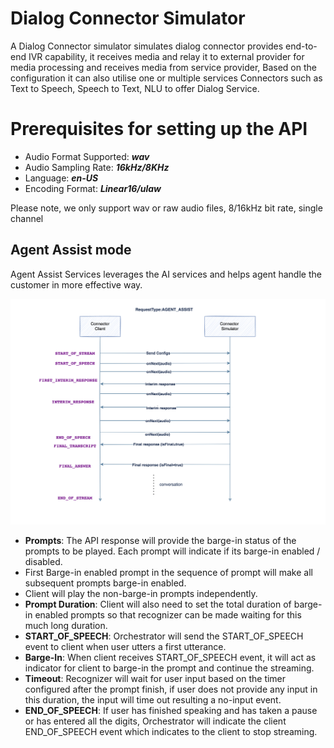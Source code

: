 # Dialog Connector Simulator
A Dialog Connector simulator simulates dialog connector provides end-to-end IVR capability, it receives media and relay it to external provider for media processing and receives media from service provider, Based on the configuration it can also utilise one or multiple services Connectors such as Text to Speech, Speech to Text, NLU to offer Dialog Service.

# Prerequisites for setting up the API

- Audio Format Supported: _**wav**_
- Audio Sampling Rate: _**16kHz/8KHz**_
- Language: _**en-US**_
- Encoding Format: _**Linear16/ulaw**_

Please note, we only support wav or raw audio files, 8/16kHz bit rate, single channel


## Agent Assist mode
Agent Assist Services leverages the AI services and helps agent handle the customer in more effective way.

![AA-flow](./src/main/resources/images/AA-flow.png)

* **Prompts**: The API response will provide the barge-in status of the prompts to be played. Each prompt will indicate if its barge-in enabled / disabled.
* First Barge-in enabled prompt in the sequence of prompt will make all subsequent prompts barge-in enabled.
* Client will play the non-barge-in prompts independently.
* **Prompt Duration**: Client will also need to set the total duration of barge-in enabled prompts so that recognizer can be made waiting for this much long duration.
* **START_OF_SPEECH**: Orchestrator will send the START_OF_SPEECH event to client when user utters a first utterance.
* **Barge-In**: When client receives START_OF_SPEECH event, it will act as indicator for client to barge-in the prompt and continue the streaming.
* **Timeout**: Recognizer will wait for user input based on the timer configured after the prompt finish, if user does not provide any input in this duration, the input will time out resulting a no-input event.
* **END_OF_SPEECH**: If user has finished speaking and has taken a pause or has entered all the digits, Orchestrator will indicate the client END_OF_SPEECH event which indicates to the client to stop streaming.